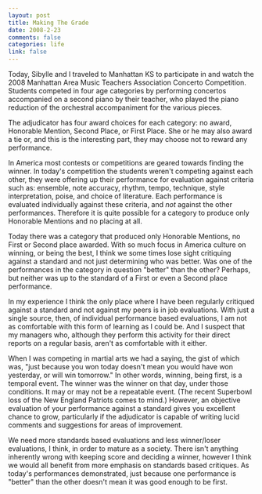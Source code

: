 ```yaml
--- 
layout: post
title: Making The Grade
date: 2008-2-23
comments: false
categories: life
link: false
---
```

Today, Sibylle and I traveled to Manhattan KS to participate in and watch the 2008 Manhattan Area Music Teachers Association Concerto Competition.  Students competed in four age categories by performing concertos accompanied on a second piano by their teacher, who played the piano reduction of the orchestral accompaniment for the various pieces.

The adjudicator has four award choices for each category: no award, Honorable Mention,  Second Place, or First Place.  She or he may also award a tie or, and this is the interesting part, they may choose not to reward any performance.

In America most contests or competitions are geared towards finding the winner.  In today's competition the students weren't competing against each other, they were offering up their performance for evaluation against criteria such as: ensemble, note accuracy, rhythm, tempo, technique, style interpretation, poise, and choice of literature.  Each performance is evaluated individually against these criteria, and <em>not</em> against the other performances.  Therefore it is quite possible for a category to produce only Honorable Mentions and no placing at all.

Today there was a category that produced only Honorable Mentions, no First or Second place awarded.  With so much focus in America culture on winning, or being the best, I think we some times lose sight critiquing against a standard and not just determining who was better.  Was one of the performances in the category in question "better" than the other?  Perhaps, but neither was up to the standard of a First or even a Second place performance.

In my experience I think the only place where I have been regularly critiqued against a standard and not against my peers is in job evaluations.  With just a single source, then, of individual performance based evaluations, I am not as comfortable with this form of learning as I could be.  And I suspect that my managers who, although they perform this activity for their direct reports on a regular basis, aren't as comfortable with it either.

When I was competing in martial arts we had a saying, the gist of which was, "just because you won today doesn't mean you would have won yesterday, or will win tomorrow."  In other words, winning, being first, is a temporal event.  The winner was the winner on that day, under those conditions.  It may or may not be a repeatable event.  (The recent Superbowl loss of the New England Patriots comes to mind.)  However, an objective evaluation of your performance against a standard gives you excellent chance to grow, particularly if the adjudicator is capable of writing lucid comments and suggestions for areas of improvement.

We need more standards based evaluations and less winner/loser evaluations, I think, in order to mature as a society.   There isn't anything inherently wrong with keeping score and deciding a winner, however I think we would all benefit from more emphasis on standards based critiques.  As today's performances demonstrated, just because one performance is "better" than the other doesn't mean it was good enough to be first.
